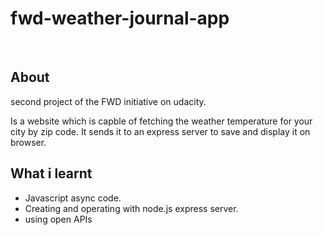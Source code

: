 # fwd-weather-journal-app
<br>

## About

second project of the FWD initiative on udacity. 
 

Is a website which is capble of fetching the weather temperature for your city by zip code.
It sends it to an express server to save and display it on browser.

## What i learnt

- Javascript async code.
- Creating and operating with node.js express server.
- using open APIs 


